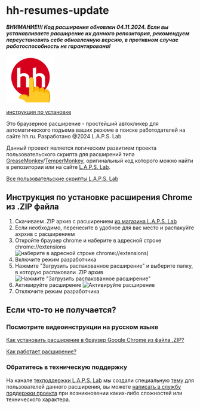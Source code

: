 # hh-resumes-update

**_ВНИМАНИЕ!!! Код расширения обновлен 04.11.2024. Если вы устанавливаете расширение их данного репозитория, рекомендуем переустановить себе обновленную версию, в противном случае работоспособность не гарантирована!_**

![Иконка расширения 128px](./img/hh-updater-logo128.png)

[инструкция по установке](##инcтрукция-по-установке-расширения-Chrome)

Это браузерное расширение - простейший автокликер для автоматического подъема ваших резюме в поиске работодателей на сайте hh.ru. Разработано @2024 L.A.P.S. Lab

Данный проеект является логическим развитием проекта пользовательского скрипта для расширений типа [GreaseMonkey](https://www.greasespot.net/)/[TemperMonkey](https://www.tampermonkey.net/), оригинальный код которого можно найти в репозитории или на сайте [L.A.P.S. Lab](https://prolaps.ru/besplatnyj-avtopodem-rezyume-hh-ru/).

[Все пользовательские скрипты L.A.P.S. Lab](https://greasyfork.org/ru/scripts?q=laps78)

## Инcтрукция по установке расширения Chrome из .ZIP файла

1. Скачиваем .ZIP архив с расширением [из магазина L.A.P.S. Lab](https://prolaps.ru/product/hh-resumes-updater/)
2. Если необходимо, перенесите в удобное для вас место и распакуйте ахрхив с расширением
3. Откройте браузер chrome и наберите в адресной строке chrome://extensions
   ![наберите в адресной строке chrome://extensions](https://github.com/laps78/VK-friends-auto-add/raw/main/assets/new-howto/goto-extensions.png))
4. Включите режим разработчика
5. Нажмите "Загрузить распакованное расширение" и выберите папку, в которую распаковали .ZIP архив
   ![Нажмите "Загрузить распакованное расширение"](https://github.com/laps78/VK-friends-auto-add/raw/main/assets/new-howto/upload-extension.png)
6. Активируйте расширение
   ![Активируйте расширение](https://github.com/laps78/VK-friends-auto-add/raw/main/assets/new-howto/activate-extension.png)
7. Отключите режим разработчика

## Если что-то не получается?

### Посмотрите видеоинструкции на русском языке

[Как установить расширение в браузер Google Chrome из файла .ZIP?](https://vk.com/video1603269_456239191)

[Как работает расширение?](https://vk.com/video1603269_456239184)

### Обратитесь в техническую поддержку

На канале [техподдержки L.A.P.S. Lab](https://t.me/+k63AM370vv1lNjgy) мы создали специальную [тему](https://t.me/c/2101490043/2/6) для пользователей данного расширения, вы можете [написать в службу поддержки проекта](https://t.me/c/2101490043/2/6) при возникновении каких-либо сложностей или технического характера.
